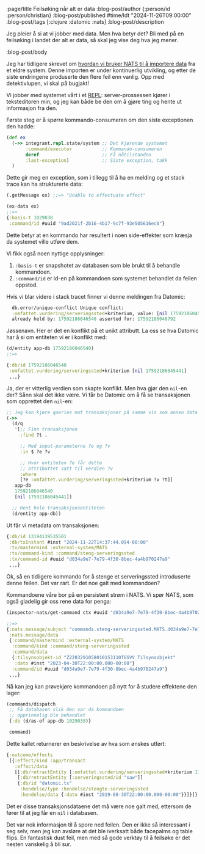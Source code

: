 :page/title Feilsøking når alt er data
:blog-post/author {:person/id :person/christian}
:blog-post/published #time/ldt "2024-11-26T09:00:00"
:blog-post/tags [:clojure :datomic :nats]
:blog-post/description

Jeg pleier å si at vi jobber med data. Men hva betyr det? Bli med på en
feilsøking i landet der alt er data, så skal jeg vise deg hva jeg mener.

:blog-post/body

Jeg har tidligere skrevet om [hvordan vi bruker NATS til å importere
data](/nats-import-eksport/) fra et eldre system. Denne importen er under
kontinuerlig utvikling, og etter de siste endringene produserte den flere feil
enn vanlig. Opp med detektivlupen, vi skal på bugjakt!

Vi jobber med systemet vårt i et
[REPL](https://www.kodemaker.no/blogg/2022-10-repl/): server-prossessen kjører i
teksteditoren min, og jeg kan både be den om å gjøre ting og hente ut
informasjon fra den.

Første steg er å spørre kommando-consumeren om den siste exceptionen den hadde:

```clj
(def ex
  (->> integrant.repl.state/system ;; Det kjørende systemet
       :command/executor           ;; Kommando-consumeren
       deref                       ;; Få nåtilstanden
       :last-exception)            ;; Siste exception, takk
  )
```

Dette gir meg en exception, som i tillegg til å ha en melding og et stack trace
kan ha strukturerte data:

```clj
(.getMessage ex) ;;=> "Unable to effectuate effect"

(ex-data ex)
;;=>
{:basis-t 1029038
 :command/id #uuid "9ad2021f-2b16-4b17-9c7f-93e505616ec0"}
```

Dette betyr at en kommando har resultert i noen side-effekter som kræsja da
systemet ville utføre dem.

Vi fikk også noen nyttige opplysninger:

1. `:basis-t` er snapshotet av databasen som ble brukt til å behandle
   kommandoen.
2. `:command/id` er id-en på kommandoen som systemet behandlet da feilen
   oppstod.

Hvis vi blar videre i stack tracet finner vi denne meldingen fra Datomic:

```clj
  db.error/unique-conflict Unique conflict:
  :omfattet.vurdering/serveringssted+kriterium, value: [nil 17592186045441]
  already held by: 17592186046540 asserted for: 17592186046792
```

Jøssenavn. Her er det en konflikt på et unikt attributt. La oss se hva Datomic
har å si om entiteten vi er i konflikt med:

```clj
(d/entity app-db 17592186046540)
;;=>

{:db/id 17592186046540
 :omfattet.vurdering/serveringssted+kriterium [nil 17592186045441]
 ,,,}
```

Ja, der er vitterlig verdien som skapte konflikt. Men hva gjør den `nil`-en der?
Sånn skal det ikke være. Vi får be Datomic om å få se transaksjonen som
opprettet den `nil`-en:

```clj
;; Jeg kan kjøre queries mot transaksjoner på samme vis som annen data
(->>
  (d/q
   '[;; Finn transaksjonen
     :find ?t .

     ;; Med input-parameterne ?e og ?v
     :in $ ?e ?v

     ;; Hvor entiteten ?e får dette
     ;; attributtet satt til verdien ?v
     :where
     [?e :omfattet.vurdering/serveringssted+kriterium ?v ?t]]
   app-db
   17592186046540
   [nil 17592186045441])

  ;; Hent hele transaksjonsentiteten
  (d/entity app-db))
```

Ut får vi metadata om transaksjonen:

```clj
{:db/id 13194139535501
 :db/txInstant #inst "2024-11-22T14:37:44.094-00:00"
 :tx/mastermind :external-system/MATS
 :tx/command-kind :command/steng-serveringssted
 :tx/command-id #uuid "d034a9e7-7e79-4f30-8bec-4a4b970247a9"
 ,,,}
```

Ok, så en tidligere kommando for å stenge et serveringssted introduserte denne
feilen. Det var rart. Er det noe galt med kommandoen?

Kommandoene våre bor på en persistent strøm i NATS. Vi spør NATS, som også
gladelig gir oss rene data for penga:

```clj
(inspector-nats/get-command ctx #uuid "d034a9e7-7e79-4f30-8bec-4a4b970247a9")

;;=>
{:nats.message/subject "commands.steng-serveringssted.MATS.d034a9e7-7e79-4f30-8bec-4a4b970247a9"
 :nats.message/data
 {:command/mastermind :external-system/MATS
  :command/kind :command/steng-serveringssted
  :command/data
  {:tilsynsobjekt-id "Z2203291058010153110TGSVV_Tilsynsobjekt"
   :dato #inst "2023-04-30T22:00:00.000-00:00"}
  :command/id #uuid "d034a9e7-7e79-4f30-8bec-4a4b970247a9"}
 ,,,}
```

Nå kan jeg kan prøvekjøre kommandoen på nytt for å studere effektene den lager:

```clj
(commands/dispatch
 ;; Få databasen slik den var da kommandoen
 ;; opprinnelig ble behandlet
 {:db (d/as-of app-db 1029038)}

 command)
```

Dette kallet returnerer en beskrivelse av hva som ønskes utført:

```clj
{:outcome/effects
 [{:effect/kind :app/transact
   :effect/data
   [[:db/retractEntity [:omfattet.vurdering/serveringssted+kriterium 175952635652283]]
    [:db/retractEntity [:serveringssted/id "saw"]]
    {:db/id "datomic.tx"
     :hendelse/type :hendelse/stengte-serveringssted
     :hendelse/data {:dato #inst "2019-08-30T22:00:00.000-00:00"}}]}]}
```

Det er disse transaksjonsdataene det må være noe galt med, ettersom de fører til
at jeg får en `nil` i databasen.

Det var nok informasjon til å spore ned feilen. Den er ikke så interessant i seg
selv, men jeg kan avsløre at det ble iverksatt både facepalms og table flips. En
fantastisk dust feil, men med så gode verktøy til å feilsøke er det nesten
vanskelig å bli sur.
